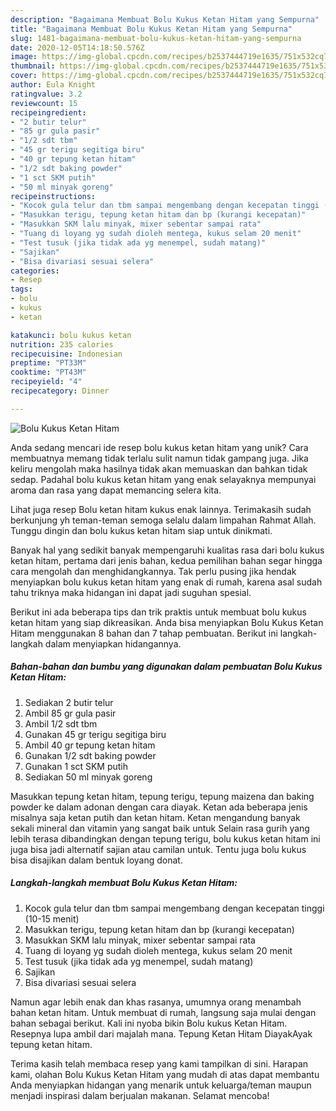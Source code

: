 ```yaml
---
description: "Bagaimana Membuat Bolu Kukus Ketan Hitam yang Sempurna"
title: "Bagaimana Membuat Bolu Kukus Ketan Hitam yang Sempurna"
slug: 1481-bagaimana-membuat-bolu-kukus-ketan-hitam-yang-sempurna
date: 2020-12-05T14:18:50.576Z
image: https://img-global.cpcdn.com/recipes/b2537444719e1635/751x532cq70/bolu-kukus-ketan-hitam-foto-resep-utama.jpg
thumbnail: https://img-global.cpcdn.com/recipes/b2537444719e1635/751x532cq70/bolu-kukus-ketan-hitam-foto-resep-utama.jpg
cover: https://img-global.cpcdn.com/recipes/b2537444719e1635/751x532cq70/bolu-kukus-ketan-hitam-foto-resep-utama.jpg
author: Eula Knight
ratingvalue: 3.2
reviewcount: 15
recipeingredient:
- "2 butir telur"
- "85 gr gula pasir"
- "1/2 sdt tbm"
- "45 gr terigu segitiga biru"
- "40 gr tepung ketan hitam"
- "1/2 sdt baking powder"
- "1 sct SKM putih"
- "50 ml minyak goreng"
recipeinstructions:
- "Kocok gula telur dan tbm sampai mengembang dengan kecepatan tinggi (10-15 menit)"
- "Masukkan terigu, tepung ketan hitam dan bp (kurangi kecepatan)"
- "Masukkan SKM lalu minyak, mixer sebentar sampai rata"
- "Tuang di loyang yg sudah dioleh mentega, kukus selam 20 menit"
- "Test tusuk (jika tidak ada yg menempel, sudah matang)"
- "Sajikan"
- "Bisa divariasi sesuai selera"
categories:
- Resep
tags:
- bolu
- kukus
- ketan

katakunci: bolu kukus ketan 
nutrition: 235 calories
recipecuisine: Indonesian
preptime: "PT33M"
cooktime: "PT43M"
recipeyield: "4"
recipecategory: Dinner

---
```



![Bolu Kukus Ketan Hitam](https://img-global.cpcdn.com/recipes/b2537444719e1635/751x532cq70/bolu-kukus-ketan-hitam-foto-resep-utama.jpg)

Anda sedang mencari ide resep bolu kukus ketan hitam yang unik? Cara membuatnya memang tidak terlalu sulit namun tidak gampang juga. Jika keliru mengolah maka hasilnya tidak akan memuaskan dan bahkan tidak sedap. Padahal bolu kukus ketan hitam yang enak selayaknya mempunyai aroma dan rasa yang dapat memancing selera kita.

Lihat juga resep Bolu ketan hitam kukus enak lainnya. Terimakasih sudah berkunjung yh teman-teman semoga selalu dalam limpahan Rahmat Allah. Tunggu dingin dan bolu kukus ketan hitam siap untuk dinikmati.

Banyak hal yang sedikit banyak mempengaruhi kualitas rasa dari bolu kukus ketan hitam, pertama dari jenis bahan, kedua pemilihan bahan segar hingga cara mengolah dan menghidangkannya. Tak perlu pusing jika hendak menyiapkan bolu kukus ketan hitam yang enak di rumah, karena asal sudah tahu triknya maka hidangan ini dapat jadi suguhan spesial.


Berikut ini ada beberapa tips dan trik praktis untuk membuat bolu kukus ketan hitam yang siap dikreasikan. Anda bisa menyiapkan Bolu Kukus Ketan Hitam menggunakan 8 bahan dan 7 tahap pembuatan. Berikut ini langkah-langkah dalam menyiapkan hidangannya.

<!--inarticleads1-->

##### Bahan-bahan dan bumbu yang digunakan dalam pembuatan Bolu Kukus Ketan Hitam:

1. Sediakan 2 butir telur
1. Ambil 85 gr gula pasir
1. Ambil 1/2 sdt tbm
1. Gunakan 45 gr terigu segitiga biru
1. Ambil 40 gr tepung ketan hitam
1. Gunakan 1/2 sdt baking powder
1. Gunakan 1 sct SKM putih
1. Sediakan 50 ml minyak goreng


Masukkan tepung ketan hitam, tepung terigu, tepung maizena dan baking powder ke dalam adonan dengan cara diayak. Ketan ada beberapa jenis misalnya saja ketan putih dan ketan hitam. Ketan mengandung banyak sekali mineral dan vitamin yang sangat baik untuk Selain rasa gurih yang lebih terasa dibandingkan dengan tepung terigu, bolu kukus ketan hitam ini juga bisa jadi alternatif sajian atau camilan untuk. Tentu juga bolu kukus bisa disajikan dalam bentuk loyang donat. 

<!--inarticleads2-->

##### Langkah-langkah membuat Bolu Kukus Ketan Hitam:

1. Kocok gula telur dan tbm sampai mengembang dengan kecepatan tinggi (10-15 menit)
1. Masukkan terigu, tepung ketan hitam dan bp (kurangi kecepatan)
1. Masukkan SKM lalu minyak, mixer sebentar sampai rata
1. Tuang di loyang yg sudah dioleh mentega, kukus selam 20 menit
1. Test tusuk (jika tidak ada yg menempel, sudah matang)
1. Sajikan
1. Bisa divariasi sesuai selera


Namun agar lebih enak dan khas rasanya, umumnya orang menambah bahan ketan hitam. Untuk membuat di rumah, langsung saja mulai dengan bahan sebagai berikut. Kali ini nyoba bikin Bolu kukus Ketan Hitam. Resepnya lupa ambil dari majalah mana. Tepung Ketan Hitam DiayakAyak tepung ketan hitam. 

Terima kasih telah membaca resep yang kami tampilkan di sini. Harapan kami, olahan Bolu Kukus Ketan Hitam yang mudah di atas dapat membantu Anda menyiapkan hidangan yang menarik untuk keluarga/teman maupun menjadi inspirasi dalam berjualan makanan. Selamat mencoba!
